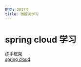 ```yaml
---
时间: 2017年
title: 微服务学习
---
```



# spring cloud 学习

练手框架  
[spring cloud](https://github.com/ljia310/cloud)



